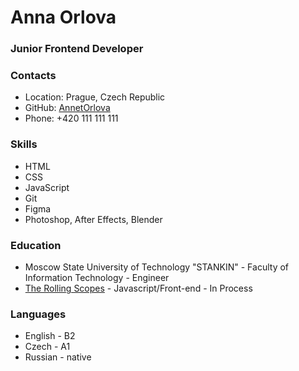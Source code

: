 # Anna Orlova #
### Junior Frontend Developer ###
### Contacts ###
- Location: Prague, Czech Republic
- GitHub: [AnnetOrlova](https://github.com/AnnetOrlova)
- Phone: +420 111 111 111
### Skills ###
- HTML
- CSS
- JavaScript
- Git
- Figma
- Photoshop, After Effects, Blender
### Education ###
- Moscow State University of Technology "STANKIN" - Faculty of Information Technology - Engineer
- [The Rolling Scopes](https://app.rs.school/) - Javascript/Front-end - In Process
### Languages ###
- English - B2
- Czech - A1
- Russian - native